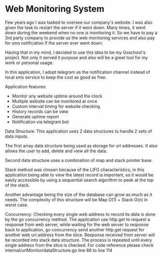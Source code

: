 # Web Monitoring System

Few years ago I was tasked to oversee our company's website.
I was also given the task to restart the server if it went down. Many times, it went down during the weekend when no one is
monitoring it. So we have to pay a 3rd party company to provide us the web monitoring services and also pay for sms notification
if the server ever went down.

Having that in my mind, I decided to use this idea to be my Goschool's project. Not only it served it purpose and also will
be a great tool for my work or personal usage.

In this application, I adopt telegram as the notification channel instead of local sms service to keep the cost as good as free.


Application features:
- Monitor any website uptime around the clock
- Multiple website can be monitored at once
- Custom interval timing for website checking
- History records can be view
- Generate uptime report
- Notification via telegram bot

Data Structure:
This application uses 2 data structures to handle 2 sets of data inputs.

The first array data structure being used as storage for url addresses. It also allows the user to add, delete and view all the data.

Second data structure uses a combination of map and stack pointer base. 

Stack method was chosen because of the LIFO characteristics, in this application being able to view the latest record is important, so it would be easily accessible by using a sequential search algorithm to peek at the top of the stack.

Another advantage being the size of the database can grow as much as it needs.
The complexity of this structure will be Map O(1) + Stack O(n) in worst case.

Concurrency:
Checking every single web address to record its data is done by the go concurrency method. The application use http.get to request
a response from web server, while waiting for the web server to response back to application, go concurrency send another http.get request
for another web url address from the slice. Response received from server will be recorded into stack data structure. The process is repeated
until every single address from the slice is checked. For code reference please check internal/urlMonitor/dataStructure.go line 86 to line 114


